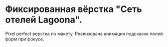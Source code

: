 # Фиксированная вёрстка "Сеть отелей Lagoona".
Pixel perfect верстка по макету. Реализована анимация подсказок полей форм при фокусе.
